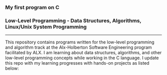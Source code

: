 ### **My first program on C**
### **Low-Level Programming - Data Structures, Algorithms, Linux/Unix System Programming**
---
This repository contains programs written for the low-level programming and algorithm track at the Alx-Holberton Software Engineering program facilitated by ALX. I am learning about data structures, algorithms, and other low-level programming concepts while working in the C language. I update this repo with my learning progresses with hands-on projects as listed below:

